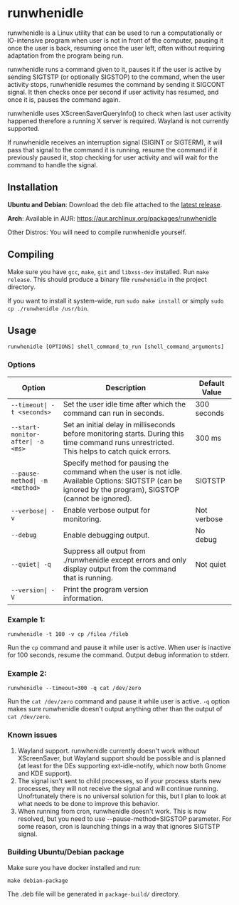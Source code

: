 # runwhenidle

runwhenidle is a Linux utility that can be used to run a computationally or IO-intensive program when user is not
in front of the computer, pausing it once the user is back, resuming once the user left, often without requiring adaptation from the program being run.


runwhenidle runs a command given to it, pauses it if the user is active by sending SIGTSTP (or optionally SIGSTOP) to the command, 
when the user activity stops, runwhenidle resumes the command by sending it SIGCONT signal.
It then checks once per second if user activity has resumed, and once it is, pauses the command again.

runwhenidle uses XScreenSaverQueryInfo() to check when last user activity happened therefore a running X server is required.
Wayland is not currently supported.

If runwhenidle receives an interruption signal (SIGINT or SIGTERM), it will pass that signal to the command it is
running, resume the command if it previously paused it, stop checking for user activity and will wait for the command
to handle the signal.

## Installation

**Ubuntu and Debian**: Download the deb file attached to the [latest release](https://github.com/perk11/runwhenidle/releases/latest).

**Arch**: Available in AUR: https://aur.archlinux.org/packages/runwhenidle

Other Distros: You will need to compile runwhenidle yourself.

## Compiling

Make sure you have `gcc`, `make`, `git` and `libxss-dev` installed. Run `make release`. This should produce a binary file `runwhenidle` in the project directory.

If you want to install it system-wide, run `sudo make install` or simply `sudo cp ./runwhenidle /usr/bin`. 

## Usage

    runwhenidle [OPTIONS] shell_command_to_run [shell_command_arguments]

### Options

| Option                            | Description                                                                                                                                                | Default Value |
|-----------------------------------|------------------------------------------------------------------------------------------------------------------------------------------------------------|---------------|
| `--timeout\| -t <seconds>`        | Set the user idle time after which the command can run in seconds.                                                                                         | 300 seconds   |
| `--start-monitor-after\| -a <ms>` | Set an initial delay in milliseconds before monitoring starts. During this time command runs unrestricted. This helps to catch quick errors.               | 300 ms        |
| `--pause-method\| -m <method>`    | Specify method for pausing the command when the user is not idle. Available Options: SIGTSTP (can be ignored by the program), SIGSTOP (cannot be ignored). | SIGTSTP       |
| `--verbose\| -v`                  | Enable verbose output for monitoring.                                                                                                                      | Not verbose   |
| `--debug`                         | Enable debugging output.                                                                                                                                   | No debug      |
| `--quiet\| -q`                    | Suppress all output from ./runwhenidle except errors and only display output from the command that is running.                                             | Not quiet     |
| `--version\| -V`                  | Print the program version information.                                                                                                                     |               |

### Example 1:
    
    runwhenidle -t 100 -v cp /filea /fileb

Run the `cp` command and pause it while user is active. When user is inactive for 100 seconds, resume the command.
Output debug information to stderr.

### Example 2:

    runwhenidle --timeout=300 -q cat /dev/zero

Run the `cat /dev/zero` command and pause it while user is active. `-q` option makes sure runwhenidle doesn't output anything other than the output of `cat /dev/zero`. 

### Known issues

1. Wayland support. runwhenidle currently doesn't work without XScreenSaver, but Wayland support should be possible and is planned (at least for the DEs supporting ext-idle-notify, which now both Gnome and KDE support).
2. The signal isn't sent to child processes, so if your process starts new processes, they will not receive the signal and will continue running. Unofrtunately there is no universal solution for this, but I plan to look at what needs to be done to improve this behavior.
3. When running from cron, runwhenidle doesn't work. This is now resolved, but you need to use --pause-method=SIGSTOP parameter. For some reason, cron is launching things in a way that ignores SIGTSTP signal.

### Building Ubuntu/Debian package
Make sure you have docker installed and run:

    make debian-package

The .deb file will be generated in `package-build/` directory.
